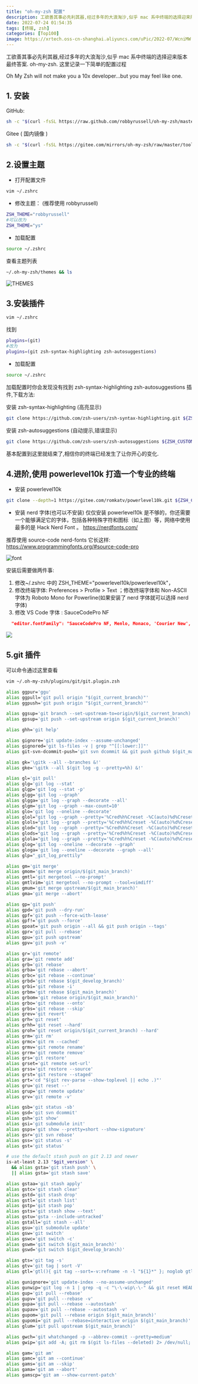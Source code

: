 ```yaml
---
title: "oh-my-zsh 配置"
description: 工欲善其事必先利其器,经过多年的大浪淘沙,似乎 mac 系中终端的选择迎来版本最终答案. oh-my-zsh.
date: 2022-07-24 01:54:35
tags: [终端, zsh]
categories: [Top100]
image: https://xrtech.oss-cn-shanghai.aliyuncs.com/uPic/2022-07/WcniMW.png
---
```


工欲善其事必先利其器,经过多年的大浪淘沙,似乎 mac 系中终端的选择迎来版本最终答案. oh-my-zsh. 这里记录一下简单的配置过程

Oh My Zsh will not make you a 10x developer...but you may feel like one.

## 1. 安装

GitHub:

```bash
sh -c "$(curl -fsSL https://raw.github.com/robbyrussell/oh-my-zsh/master/tools/install.sh)"
```

Gitee ( 国内镜像 )

```bash
sh -c "$(curl -fsSL https://gitee.com/mirrors/oh-my-zsh/raw/master/tools/install.sh)"
```

## 2.设置主题

- 打开配置文件

```bash
vim ~/.zshrc
```

- 修改主题： (推荐使用 robbyrussell)

```bash
ZSH_THEME="robbyrussell"
#可以改为
ZSH_THEME="ys"
```

- 加载配置

```bash
source ~/.zshrc
```

查看主题列表

```bash
~/.oh-my-zsh/themes && ls
```

![THEMES](https://xrtech.oss-cn-shanghai.aliyuncs.com/uPic/2022-07/2fnYv7.png)

## 3.安装插件

```bash
vim ~/.zshrc
```

找到

```bash
plugins=(git)
#改为
plugins=(git zsh-syntax-highlighting zsh-autosuggestions)
```

- 加载配置

```bash
source ~/.zshrc
```

加载配置时你会发现没有找到 zsh-syntax-highlighting zsh-autosuggestions 插件,下载方法:

安装 zsh-syntax-highlighting (高亮显示)

```bash
git clone https://github.com/zsh-users/zsh-syntax-highlighting.git ${ZSH_CUSTOM:-~/.oh-my-zsh/custom}/plugins/zsh-syntax-highlighting
```

安装 zsh-autosuggestions (自动提示,错误显示)

```bash
git clone https://github.com/zsh-users/zsh-autosuggestions ${ZSH_CUSTOM:-~/.oh-my-zsh/custom}/plugins/zsh-autosuggestions
```

基本配置到这里就结束了,相信你的终端已经发生了让你开心的变化.

## 4.进阶,使用 powerlevel10k 打造一个专业的终端

- 安装 powerlevel10k

```bash
git clone --depth=1 https://gitee.com/romkatv/powerlevel10k.git ${ZSH_CUSTOM:-$HOME/.oh-my-zsh/custom}/themes/powerlevel10k
```

- 安装 nerd 字体(也可以不安装)
  仅仅安装 powerlevel10k 是不够的，你还需要一个能够满足它的字体，包括各种特殊字符和图标（如上图）等，网络中使用最多的是 Hack Nerd Font 。
  https://nerdfonts.com/

推荐使用 source-code nerd-fonts 它长这样: https://www.programmingfonts.org/#source-code-pro

![font](https://xrtech.oss-cn-shanghai.aliyuncs.com/uPic/2022-07/MyP66Q.png)

安装后需要做两件事:

1. 修改~/.zshrc 中的 ZSH_THEME="powerlevel10k/powerlevel10k"，
2. 修改终端字体: Preferences > Profile > Text ；修改终端字体和 Non-ASCII 字体为 Roboto Mono for Powerline(如果安装了 nerd 字体就可以选择 nerd 字体)
3. 修改 VS Code 字体 : SauceCodePro NF

```json
  "editor.fontFamily": "SauceCodePro NF, Menlo, Monaco, 'Courier New', monospace",
```

![](https://xrtech.oss-cn-shanghai.aliyuncs.com/uPic/2022-07/4kaYkv.png)

## 5.git 插件

可以命令通过这里查看

```bash
vim ~/.oh-my-zsh/plugins/git/git.plugin.zsh
```

```bash
alias ggpur='ggu'
alias ggpull='git pull origin "$(git_current_branch)"'
alias ggpush='git push origin "$(git_current_branch)"'

alias ggsup='git branch --set-upstream-to=origin/$(git_current_branch)'
alias gpsup='git push --set-upstream origin $(git_current_branch)'

alias ghh='git help'

alias gignore='git update-index --assume-unchanged'
alias gignored='git ls-files -v | grep "^[[:lower:]]"'
alias git-svn-dcommit-push='git svn dcommit && git push github $(git_main_branch):svntrunk'

alias gk='\gitk --all --branches &!'
alias gke='\gitk --all $(git log -g --pretty=%h) &!'

alias gl='git pull'
alias glg='git log --stat'
alias glgp='git log --stat -p'
alias glgg='git log --graph'
alias glgga='git log --graph --decorate --all'
alias glgm='git log --graph --max-count=10'
alias glo='git log --oneline --decorate'
alias glol="git log --graph --pretty='%Cred%h%Creset -%C(auto)%d%Creset %s %Cgreen(%ar) %C(bold blue)<%an>%Creset'"
alias glols="git log --graph --pretty='%Cred%h%Creset -%C(auto)%d%Creset %s %Cgreen(%ar) %C(bold blue)<%an>%Creset' --stat"
alias glod="git log --graph --pretty='%Cred%h%Creset -%C(auto)%d%Creset %s %Cgreen(%ad) %C(bold blue)<%an>%Creset'"
alias glods="git log --graph --pretty='%Cred%h%Creset -%C(auto)%d%Creset %s %Cgreen(%ad) %C(bold blue)<%an>%Creset' --date=short"
alias glola="git log --graph --pretty='%Cred%h%Creset -%C(auto)%d%Creset %s %Cgreen(%ar) %C(bold blue)<%an>%Creset' --all"
alias glog='git log --oneline --decorate --graph'
alias gloga='git log --oneline --decorate --graph --all'
alias glp="_git_log_prettily"

alias gm='git merge'
alias gmom='git merge origin/$(git_main_branch)'
alias gmtl='git mergetool --no-prompt'
alias gmtlvim='git mergetool --no-prompt --tool=vimdiff'
alias gmum='git merge upstream/$(git_main_branch)'
alias gma='git merge --abort'

alias gp='git push'
alias gpd='git push --dry-run'
alias gpf='git push --force-with-lease'
alias gpf!='git push --force'
alias gpoat='git push origin --all && git push origin --tags'
alias gpr='git pull --rebase'
alias gpu='git push upstream'
alias gpv='git push -v'

alias gr='git remote'
alias gra='git remote add'
alias grb='git rebase'
alias grba='git rebase --abort'
alias grbc='git rebase --continue'
alias grbd='git rebase $(git_develop_branch)'
alias grbi='git rebase -i'
alias grbm='git rebase $(git_main_branch)'
alias grbom='git rebase origin/$(git_main_branch)'
alias grbo='git rebase --onto'
alias grbs='git rebase --skip'
alias grev='git revert'
alias grh='git reset'
alias grhh='git reset --hard'
alias groh='git reset origin/$(git_current_branch) --hard'
alias grm='git rm'
alias grmc='git rm --cached'
alias grmv='git remote rename'
alias grrm='git remote remove'
alias grs='git restore'
alias grset='git remote set-url'
alias grss='git restore --source'
alias grst='git restore --staged'
alias grt='cd "$(git rev-parse --show-toplevel || echo .)"'
alias gru='git reset --'
alias grup='git remote update'
alias grv='git remote -v'

alias gsb='git status -sb'
alias gsd='git svn dcommit'
alias gsh='git show'
alias gsi='git submodule init'
alias gsps='git show --pretty=short --show-signature'
alias gsr='git svn rebase'
alias gss='git status -s'
alias gst='git status'

# use the default stash push on git 2.13 and newer
is-at-least 2.13 "$git_version" \
  && alias gsta='git stash push' \
  || alias gsta='git stash save'

alias gstaa='git stash apply'
alias gstc='git stash clear'
alias gstd='git stash drop'
alias gstl='git stash list'
alias gstp='git stash pop'
alias gsts='git stash show --text'
alias gstu='gsta --include-untracked'
alias gstall='git stash --all'
alias gsu='git submodule update'
alias gsw='git switch'
alias gswc='git switch -c'
alias gswm='git switch $(git_main_branch)'
alias gswd='git switch $(git_develop_branch)'

alias gts='git tag -s'
alias gtv='git tag | sort -V'
alias gtl='gtl(){ git tag --sort=-v:refname -n -l "${1}*" }; noglob gtl'

alias gunignore='git update-index --no-assume-unchanged'
alias gunwip='git log -n 1 | grep -q -c "\-\-wip\-\-" && git reset HEAD~1'
alias gup='git pull --rebase'
alias gupv='git pull --rebase -v'
alias gupa='git pull --rebase --autostash'
alias gupav='git pull --rebase --autostash -v'
alias gupom='git pull --rebase origin $(git_main_branch)'
alias gupomi='git pull --rebase=interactive origin $(git_main_branch)'
alias glum='git pull upstream $(git_main_branch)'

alias gwch='git whatchanged -p --abbrev-commit --pretty=medium'
alias gwip='git add -A; git rm $(git ls-files --deleted) 2> /dev/null; git commit --no-verify --no-gpg-sign -m "--wip-- [skip ci]"'

alias gam='git am'
alias gamc='git am --continue'
alias gams='git am --skip'
alias gama='git am --abort'
alias gamscp='git am --show-current-patch'
```
